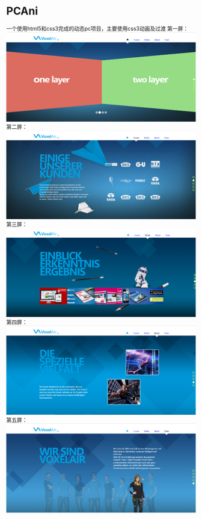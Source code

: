 # PCAni
一个使用html5和css3完成的动态pc项目，主要使用css3动画及过渡
第一屏：
![image](https://github.com/linkaiyana/PCAni/blob/main/view/%E7%AC%AC%E4%B8%80%E5%B1%8F.png)
第二屏：
![image](https://github.com/linkaiyana/PCAni/blob/main/view/%E7%AC%AC%E4%BA%8C%E5%B1%8F.png)
第三屏：
![image](https://github.com/linkaiyana/PCAni/blob/main/view/%E7%AC%AC%E4%B8%89%E5%B1%8F.png)
第四屏：
![image](https://github.com/linkaiyana/PCAni/blob/main/view/%E7%AC%AC%E5%9B%9B%E5%B1%8F.png)
第五屏：
![image](https://github.com/linkaiyana/PCAni/blob/main/view/%E7%AC%AC%E4%BA%94%E5%B1%8F.png)

